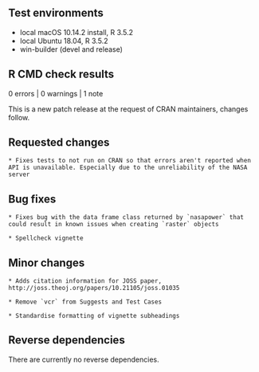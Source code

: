 ## Test environments
* local macOS 10.14.2 install, R 3.5.2
* local Ubuntu 18.04, R 3.5.2
* win-builder (devel and release)

## R CMD check results

0 errors | 0 warnings | 1 note

This is a new patch release at the request of CRAN maintainers, changes
follow.

  ## Requested changes
  
    * Fixes tests to not run on CRAN so that errors aren't reported when API is unavailable. Especially due to the unreliability of the NASA server
  
  ## Bug fixes

    * Fixes bug with the data frame class returned by `nasapower` that could result in known issues when creating `raster` objects
    
    * Spellcheck vignette
  
  ## Minor changes
  
    * Adds citation information for JOSS paper, http://joss.theoj.org/papers/10.21105/joss.01035

    * Remove `vcr` from Suggests and Test Cases
    
    * Standardise formatting of vignette subheadings

## Reverse dependencies

There are currently no reverse dependencies.

